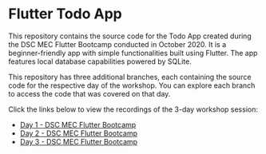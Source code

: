 # Flutter Todo App

This repository contains the source code for the Todo App created during the DSC MEC Flutter Bootcamp conducted in October 2020. It is a beginner-friendly app with simple functionalities built using Flutter. The app features local database capabilities powered by SQLite. 

This repository has three additional branches, each containing the source code for the respective day of the workshop. You can explore each branch to access the code that was covered on that day.

Click the links below to view the recordings of the 3-day workshop session:

- [Day 1 - DSC MEC Flutter Bootcamp](https://www.youtube.com/watch?v=O7TjLObBbdQ)
- [Day 2 - DSC MEC Flutter Bootcamp](https://www.youtube.com/watch?v=arwHWCOA7Ng)
- [Day 3 - DSC MEC Flutter Bootcamp](https://www.youtube.com/watch?v=hjrJtOUF5oo)
